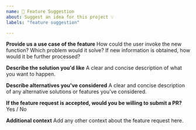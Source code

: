 ```yaml
---
name: 🚀 Feature Suggestion
about: Suggest an idea for this project 💡
labels: "feature suggestion"

---
```


**Provide us a use case of the feature**
How could the user invoke the new function? Which problem would it solve? If new information is obtained, how would it be further processed?

**Describe the solution you'd like**
A clear and concise description of what you want to happen.

**Describe alternatives you've considered**
A clear and concise description of any alternative solutions or features you've considered.

**If the feature request is accepted, would you be willing to submit a PR?**
Yes / No
<!-- Help can be provided if you need assistance submitting a PR -->

**Additional context**
Add any other context about the feature request here.

<!-- please also see https://instaloader.github.io/contributing.html for how to suggest a feature -->
